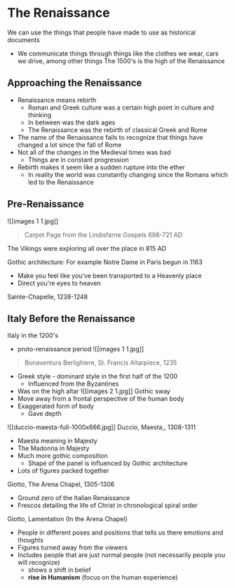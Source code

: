 # The Renaissance 
We can use the things that people have made to use as historical documents
- We communicate things through things like the clothes we wear, cars we drive, among other things
The 1500's is the high of the Renaissance 

## Approaching the Renaissance
- Renaissance means rebirth
	- Roman and Greek culture was a certain high point in culture and thinking
	- In between was the dark ages
	- The Renaissance was the rebirth of classical Greek and Rome 
- The name of the Renaissance fails to recognize that things have changed a lot since the fall of Rome 
- Not all of the changes in the Medieval times was bad
	- Things are in constant progression
- Rebirth makes it seem like a sudden rupture into the ether
	- In reality the world was constantly changing since the Romans which led to the Renaissance
## Pre-Renaissance 
![[images 1 1.jpg]]
> Carpet Page from the Lindisfarne Gospels 698-721 AD

The Vikings were exploring all over the place in 815 AD 

Gothic architecture: For example Notre Dame in Paris begun in 1163
- Make you feel like you've been transported to a Heavenly place 
- Direct you're eyes to heaven

Sainte-Chapelle, 1238-1248

## Italy Before the Renaissance
Italy in the 1200's 
- proto-renaissance period
![[images 1 1.jpg]]
> Bonaventura Berlighiere, St. Francis Altarpiece, 1235
- Greek style - dominant style in the first half of the 1200
	- Influenced from the Byzantines
- Was on the high altar 
![[images 2 1.jpg]]
Gothic sway
- Move away from a frontal perspective of the human body
- Exaggerated form of body
	- Gave depth

![[duccio-maesta-full-1000x666.jpg]]
Duccio, Maesta,, 1308-1311 
- Maesta meaning in Majesty 
- The Madonna in Majesty 
- Much more gothic composition
	- Shape of the panel is influenced by Gothic architecture
- Lots of figures packed together

Giotto, The Arena Chapel, 1305-1306
- Ground zero of the Italian Renaissance
- Frescos detailing the life of Christ in chronological spiral order

Giotto, Lamentation (In the Arena Chapel)
- People in different poses and positions that tells us there emotions and thoughts
- Figures turned away from the viewers
- Includes people that are just normal people (not necessarily people you will recognize)
	- shows a shift in belief
	- **rise in Humanism** (focus on the human experience)

